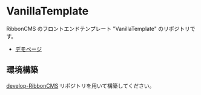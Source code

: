 # VanillaTemplate

RibbonCMS のフロントエンドテンプレート "VanillaTemplate" のリポジトリです。

- [デモページ](https://ribboncms.github.io/VanillaTemplate-DEMO)

## 環境構築

[develop-RibbonCMS](https://github.com/RibbonCMS/develop-RibbonCMS) リポジトリを用いて構築してください。
